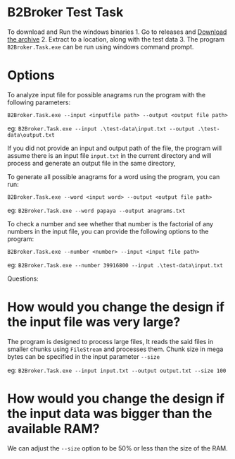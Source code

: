 #  B2Broker Test Task

To download and Run the windows binaries
	1. Go to releases and [Download the archive](https://github.com/minto5050/B2Broker.Task/releases/download/0.1/B2Broker.Task.Self.contained.win-x86.zip)
	2. Extract to a location, along with the test data
	3. The program `B2Broker.Task.exe` can be run using windows command prompt.


# Options

To analyze input file for possible anagrams run the program with the following parameters:

`B2Broker.Task.exe --input <inputfile path> --output <output file path> `

eg: `B2Broker.Task.exe --input .\test-data\input.txt --output .\test-data\output.txt`


If you did not provide an input and output path of the file, the program will assume there is an input file 	`input.txt` in the current directory and will process and generate an output file in the same directory,


To generate all possible anagrams for a word using the program, you can run:

 `B2Broker.Task.exe --word <input word> --output <output file path>`

 eg: `B2Broker.Task.exe --word papaya --output anagrams.txt`

To check a number and see whether that number is the
factorial of any numbers in the input file, you can provide the following options to the program:

 `B2Broker.Task.exe --number <number> --input <input file path>`

 eg: `B2Broker.Task.exe --number 39916800 --input .\test-data\input.txt`

 
 Questions:

 # How would you change the design if the input file was very large?

 The program is designed to process large files, 
 It reads the said files in smaller chunks using `FileStream` and processes them. Chunk size in mega bytes can be specified in the input parameter `--size`

 eg: `B2Broker.Task.exe --input input.txt --output output.txt --size 100`

 # How would you change the design if the input data was bigger than the available RAM?

We can adjust the `--size` option to be 50% or less than the size of the RAM.
